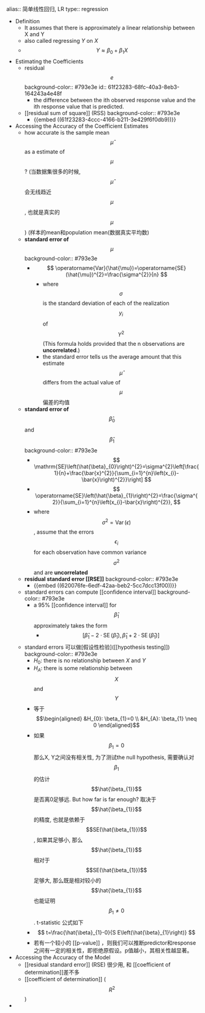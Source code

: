 alias:: 简单线性回归, LR
type:: regression

- Definition
	- It assumes that there is approximately a linear relationship between X and Y
	- also called regressing $Y$ on $X$
	- $$
	  Y \approx \beta_{0}+\beta_{1} X
	  $$
- Estimating the Coefficients
	- residual $$e$$ 
	  background-color:: #793e3e
	  id:: 61f23283-68fc-40a3-8eb3-164243a4e48f
		- the difference between the ith observed response value and the ith response value that is predicted.
	- [[residual sum of square]] (RSS)
	  background-color:: #793e3e
		- {{embed ((61f23283-4ccc-4166-b211-3e429f6f0db9))}}
- Accessing the Accuracy of the Coefficient Estimates
	- how accurate is the sample mean $$\hat{\mu}$$ as a estimate of $$\mu$$ ? (当数据集很多的时候, $$\hat{\mu}$$ 会无线趋近$$\mu$$, 也就是真实的$$\mu$$) (样本的mean和population mean(数据真实平均数)
	- **standard error of** $${\mu}$$
	  background-color:: #793e3e
		- $$
		  \operatorname{Var}(\hat{\mu})=\operatorname{SE}(\hat{\mu})^{2}=\frac{\sigma^{2}}{n}
		  $$
			- where $$\sigma$$ is the standard deviation of each of the realization $$y_i$$ of $$Y^2$$ (This formula holds provided that the n observations are **uncorrelated**.)
			- the standard error tells us the average amount that this estimate $$\hat{\mu}$$ differs from the actual value of $${\mu}$$ 偏差的均值
	- **standard error of** $$\hat{\beta}_0$$ and $$\hat{\beta}_{1}$$
	  background-color:: #793e3e
		- $$
		  \mathrm{SE}\left(\hat{\beta}_{0}\right)^{2}=\sigma^{2}\left[\frac{1}{n}+\frac{\bar{x}^{2}}{\sum_{i=1}^{n}\left(x_{i}-\bar{x}\right)^{2}}\right]
		  $$
		- $$
		  \operatorname{SE}\left(\hat{\beta}_{1}\right)^{2}=\frac{\sigma^{2}}{\sum_{i=1}^{n}\left(x_{i}-\bar{x}\right)^{2}},
		  $$
		- where $$\sigma^{2}=\operatorname{Var}(\epsilon)$$, assume that the errors $$\epsilon_i$$ for each observation have common variance $$\sigma^{2}$$ and are **uncorrelated**
	- **residual standard error [[RSE]]**
	  background-color:: #793e3e
		- {{embed ((620076fe-6edf-42aa-beb2-5cc7dcc13f00))}}
	- standard errors can compute [[confidence interval]]
	  background-color:: #793e3e
		- a 95% [[confidence interval]] for $$\hat{\beta}_{1}$$ approximately takes the form
			- $$
			  \left[\hat{\beta}_{1}-2 \cdot \operatorname{SE}\left(\hat{\beta}_{1}\right), \hat{\beta}_{1}+2 \cdot \operatorname{SE}\left(\hat{\beta}_{1}\right)\right]
			  $$
	- standard errors 可以做[假设性检验]([[hypothesis testing]])
	  background-color:: #793e3e
		- $H_0$: there is no relationship between $X$ and $Y$
		- $H_A$: there is some relationship between $$X$$ and $$Y$$
		- 等于 
		  $$\begin{aligned}
		  &H_{0}: \beta_{1}=0 \\
		  &H_{A}: \beta_{1} \neq 0
		  \end{aligned}$$
		- 如果 $$\beta_{1}=0$$ 那么X, Y之间没有相关性, 为了测试the null hypothesis, 需要确认对 $$\beta_{1}$$ 的估计 $$\hat{\beta_{1}}$$是否离0足够远. But how far is far enough? 取决于 $$\hat{\beta_{1}}$$ 的精度, 也就是依赖于$$SE(\hat{\beta_{1}})$$, 如果其足够小, 那么$$\hat{\beta_{1}}$$ 相对于 $$SE(\hat{\beta_{1}})$$ 足够大, 那么既是相对较小的$$\hat{\beta_{1}}$$ 也能证明 $$\beta_1 \neq 0$$. t-statistic 公式如下
		- $$
		  t=\frac{\hat{\beta}_{1}-0}{S E\left(\hat{\beta}_{1}\right)}
		  $$
		- 若有一个较小的 [[p-value]] ，则我们可以推断predictor和response之间有一定的相关性，即拒绝原假设。p值越小，其相关性越显著。
- Accessing the Accuracy of the Model
	- [[residual standard error]] (RSE) 很少用, 和 [[coefficient of determination]]差不多
	- [[coefficient of determination]] ($$R^2$$)
-
